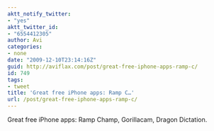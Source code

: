 ```yaml
---
aktt_notify_twitter:
- "yes"
aktt_twitter_id:
- "6554412305"
author: Avi
categories:
- none
date: "2009-12-10T23:14:16Z"
guid: http://aviflax.com/post/great-free-iphone-apps-ramp-c/
id: 749
tags:
- tweet
title: 'Great free iPhone apps: Ramp C…'
url: /post/great-free-iphone-apps-ramp-c/
---
```

Great free iPhone apps: Ramp Champ, Gorillacam, Dragon Dictation.